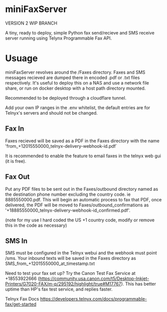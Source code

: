 # miniFaxServer

VERSION 2 WIP BRANCH

A tiny, ready to deploy, simple Python fax send/recieve and SMS receive server running using Telynx Programmable Fax API.

# Usuage 
miniFaxServer revolves around the /Faxes directory. Faxes and SMS messages recieved are dumped there in encoded .pdf or .txt files respectively. It's useful to deploy this on a NAS and use a network file share, or run on docker desktop with a host path directory mounted.  

Recommended to be deployed through a cloudflare tunnel. 

Add your own IP ranges in the .env whitelist, the default entries are for Telnyx's servers and should not be changed. 

## Fax In
Faxes recieved will be saved as a PDF in the Faxes directory with the name 'from_+12015550000_telnyx-delivery-webhook-id.pdf`

It is recommended to enable the feature to email faxes in the telnyx web gui (it is free).

## Fax Out
Put any PDF files to be sent out in the Faxes/outbound directory named as the destination phone number excluding the country code. ie 8885550000.pdf. This will begin an automatic process to fax that PDF, once delivered, the PDF will be moved to Faxes/outbound_confirmations as '+18885550000_telnyx-delivery-webhook-id_confirmed.pdf'.    

(note for my use I hard coded the US +1 country code, modify or remove this in the code as necessary)

## SMS In
SMS must be configured in the Telnyx webui and the webhook must point /sms. Your inbound texts will be saved in the Faxes directory as SMS_from_+12015550000_at_timestamp.txt



Need to test your fax set up? 
Try the Canon Test Fax Service at +18553922666 (https://community.usa.canon.com/t5/Desktop-Inkjet-Printers/G7020-FAX/m-p/295192/highlight/true#M17767). This has better uptime than HP's fax test service, and replies faster. 

Telnyx Fax Docs https://developers.telnyx.com/docs/programmable-fax/get-started

